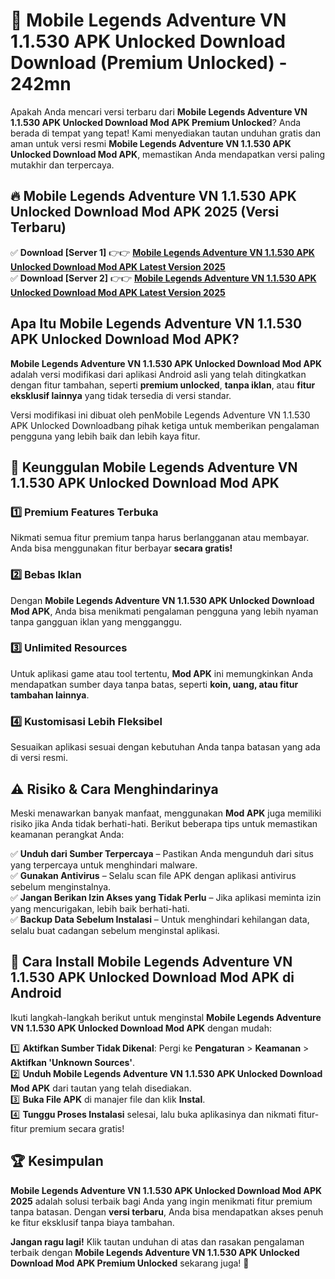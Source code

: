 # 🎯 Mobile Legends Adventure VN 1.1.530 APK Unlocked Download  Download (Premium Unlocked) -  242mn

Apakah Anda mencari versi terbaru dari **Mobile Legends Adventure VN 1.1.530 APK Unlocked Download Mod APK Premium Unlocked**? Anda berada di tempat yang tepat! Kami menyediakan tautan unduhan gratis dan aman untuk versi resmi **Mobile Legends Adventure VN 1.1.530 APK Unlocked Download Mod APK**, memastikan Anda mendapatkan versi paling mutakhir dan terpercaya.

## 🔥 Mobile Legends Adventure VN 1.1.530 APK Unlocked Download Mod APK 2025 (Versi Terbaru)

✅ **Download [Server 1]** 👉👉 [**Mobile Legends Adventure VN 1.1.530 APK Unlocked Download Mod APK Latest Version 2025**](https://momento.my/?title=Mobile_Legends_Adventure_VN_1.1.530_APK_Unlocked_Download)  
✅ **Download [Server 2]** 👉👉 [**Mobile Legends Adventure VN 1.1.530 APK Unlocked Download Mod APK Latest Version 2025**](https://momento.my/?title=Mobile_Legends_Adventure_VN_1.1.530_APK_Unlocked_Download)  

## Apa Itu Mobile Legends Adventure VN 1.1.530 APK Unlocked Download Mod APK?

**Mobile Legends Adventure VN 1.1.530 APK Unlocked Download Mod APK** adalah versi modifikasi dari aplikasi Android asli yang telah ditingkatkan dengan fitur tambahan, seperti **premium unlocked**, **tanpa iklan**, atau **fitur eksklusif lainnya** yang tidak tersedia di versi standar.

Versi modifikasi ini dibuat oleh penMobile Legends Adventure VN 1.1.530 APK Unlocked Downloadbang pihak ketiga untuk memberikan pengalaman pengguna yang lebih baik dan lebih kaya fitur.

## 🎯 Keunggulan Mobile Legends Adventure VN 1.1.530 APK Unlocked Download Mod APK

### 1️⃣ Premium Features Terbuka
Nikmati semua fitur premium tanpa harus berlangganan atau membayar. Anda bisa menggunakan fitur berbayar **secara gratis!**

### 2️⃣ Bebas Iklan
Dengan **Mobile Legends Adventure VN 1.1.530 APK Unlocked Download Mod APK**, Anda bisa menikmati pengalaman pengguna yang lebih nyaman tanpa gangguan iklan yang mengganggu.

### 3️⃣ Unlimited Resources
Untuk aplikasi game atau tool tertentu, **Mod APK** ini memungkinkan Anda mendapatkan sumber daya tanpa batas, seperti **koin, uang, atau fitur tambahan lainnya**.

### 4️⃣ Kustomisasi Lebih Fleksibel
Sesuaikan aplikasi sesuai dengan kebutuhan Anda tanpa batasan yang ada di versi resmi.

## ⚠️ Risiko & Cara Menghindarinya

Meski menawarkan banyak manfaat, menggunakan **Mod APK** juga memiliki risiko jika Anda tidak berhati-hati. Berikut beberapa tips untuk memastikan keamanan perangkat Anda:

✅ **Unduh dari Sumber Terpercaya** – Pastikan Anda mengunduh dari situs yang terpercaya untuk menghindari malware.  
✅ **Gunakan Antivirus** – Selalu scan file APK dengan aplikasi antivirus sebelum menginstalnya.  
✅ **Jangan Berikan Izin Akses yang Tidak Perlu** – Jika aplikasi meminta izin yang mencurigakan, lebih baik berhati-hati.  
✅ **Backup Data Sebelum Instalasi** – Untuk menghindari kehilangan data, selalu buat cadangan sebelum menginstal aplikasi.

## 📌 Cara Install Mobile Legends Adventure VN 1.1.530 APK Unlocked Download Mod APK di Android

Ikuti langkah-langkah berikut untuk menginstal **Mobile Legends Adventure VN 1.1.530 APK Unlocked Download Mod APK** dengan mudah:

1️⃣ **Aktifkan Sumber Tidak Dikenal**: Pergi ke **Pengaturan** > **Keamanan** > **Aktifkan 'Unknown Sources'**.  
2️⃣ **Unduh Mobile Legends Adventure VN 1.1.530 APK Unlocked Download Mod APK** dari tautan yang telah disediakan.  
3️⃣ **Buka File APK** di manajer file dan klik **Instal**.  
4️⃣ **Tunggu Proses Instalasi** selesai, lalu buka aplikasinya dan nikmati fitur-fitur premium secara gratis!

## 🏆 Kesimpulan

**Mobile Legends Adventure VN 1.1.530 APK Unlocked Download Mod APK 2025** adalah solusi terbaik bagi Anda yang ingin menikmati fitur premium tanpa batasan. Dengan **versi terbaru**, Anda bisa mendapatkan akses penuh ke fitur eksklusif tanpa biaya tambahan.

**Jangan ragu lagi!** Klik tautan unduhan di atas dan rasakan pengalaman terbaik dengan **Mobile Legends Adventure VN 1.1.530 APK Unlocked Download Mod APK Premium Unlocked** sekarang juga! 🚀
